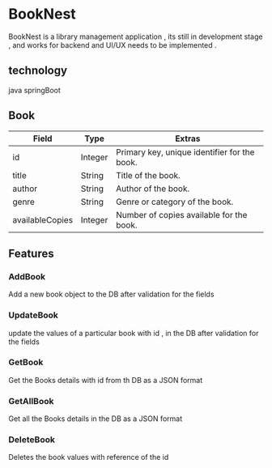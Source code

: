 # BookNest
BookNest is a library management application ,
its still in development stage , and works for backend and UI/UX needs to be implemented .

## technology 
java springBoot

## Book

| Field           | Type    | Extras                                        |
| --------------- | ------- | ---------------------------------------------- |
| id              | Integer | Primary key, unique identifier for the book.   |
| title           | String  | Title of the book.                             |
| author          | String  | Author of the book.                            |
| genre           | String  | Genre or category of the book.                 |
| availableCopies | Integer | Number of copies available for the book.       |


## Features
### AddBook 
  Add a new book object to the DB after validation for the fields 
### UpdateBook
 update the values of a particular book with id , in the DB after validation for the fields 
### GetBook
  Get the Books details with id from th DB as a JSON format
### GetAllBook
 Get all the Books details in the DB as a JSON format
### DeleteBook
   Deletes the book values with reference of the id

